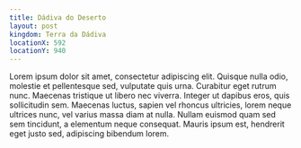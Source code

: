 ```yaml
---
title: Dádiva do Deserto
layout: post
kingdom: Terra da Dádiva
locationX: 592
locationY: 940
---
```


Lorem ipsum dolor sit amet, consectetur adipiscing elit. Quisque nulla odio, molestie et pellentesque sed, vulputate quis urna. Curabitur eget rutrum nunc. Maecenas tristique ut libero nec viverra. Integer ut dapibus eros, quis sollicitudin sem. Maecenas luctus, sapien vel rhoncus ultricies, lorem neque ultrices nunc, vel varius massa diam at nulla. Nullam euismod quam sed sem tincidunt, a elementum neque consequat. Mauris ipsum est, hendrerit eget justo sed, adipiscing bibendum lorem.